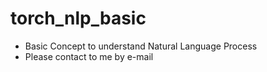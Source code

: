 # torch_nlp_basic
- Basic Concept to understand Natural Language Process
- Please contact to me by e-mail
